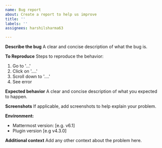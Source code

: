 ```yaml
---
name: Bug report
about: Create a report to help us improve
title: ''
labels: ''
assignees: harshilsharma63

---
```


**Describe the bug**
A clear and concise description of what the bug is.

**To Reproduce**
Steps to reproduce the behavior:
1. Go to '...'
2. Click on '....'
3. Scroll down to '....'
4. See error

**Expected behavior**
A clear and concise description of what you expected to happen.

**Screenshots**
If applicable, add screenshots to help explain your problem.

**Environment:**
 - Mattermost version: [e.g. v6.1]
 - Plugin version [e.g v4.3.0]

**Additional context**
Add any other context about the problem here.

